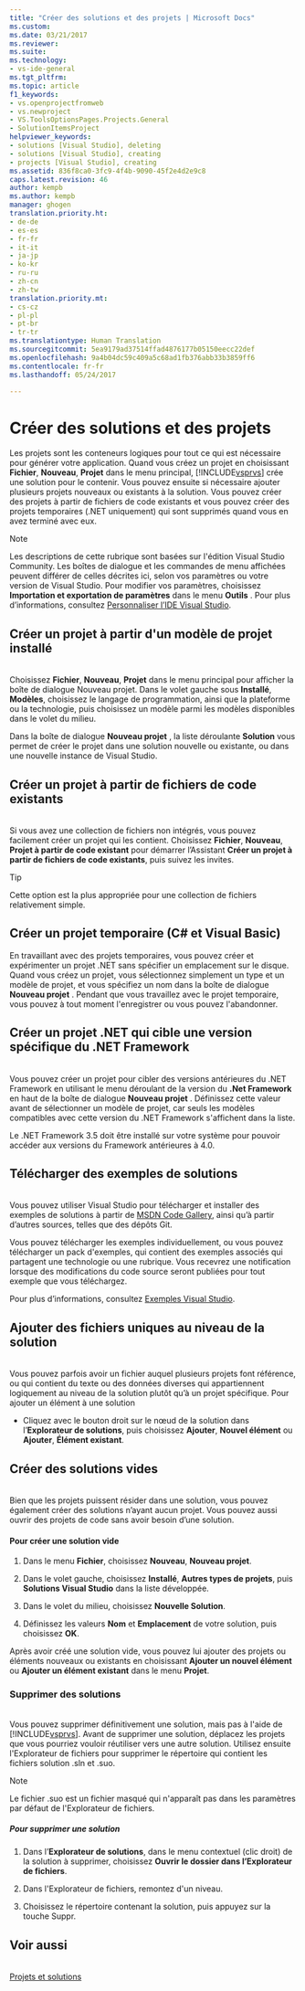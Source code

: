 ```yaml
---
title: "Créer des solutions et des projets | Microsoft Docs"
ms.custom: 
ms.date: 03/21/2017
ms.reviewer: 
ms.suite: 
ms.technology:
- vs-ide-general
ms.tgt_pltfrm: 
ms.topic: article
f1_keywords:
- vs.openprojectfromweb
- vs.newproject
- VS.ToolsOptionsPages.Projects.General
- SolutionItemsProject
helpviewer_keywords:
- solutions [Visual Studio], deleting
- solutions [Visual Studio], creating
- projects [Visual Studio], creating
ms.assetid: 836f8ca0-3fc9-4f4b-9090-45f2e4d2e9c8
caps.latest.revision: 46
author: kempb
ms.author: kempb
manager: ghogen
translation.priority.ht:
- de-de
- es-es
- fr-fr
- it-it
- ja-jp
- ko-kr
- ru-ru
- zh-cn
- zh-tw
translation.priority.mt:
- cs-cz
- pl-pl
- pt-br
- tr-tr
ms.translationtype: Human Translation
ms.sourcegitcommit: 5ea9179ad37514ffad4876177b05150eecc22def
ms.openlocfilehash: 9a4b04dc59c409a5c68ad1fb376abb33b3859ff6
ms.contentlocale: fr-fr
ms.lasthandoff: 05/24/2017

---
```

# Créer des solutions et des projets
<a id="create-solutions-and-projects" class="xliff"></a>
Les projets sont les conteneurs logiques pour tout ce qui est nécessaire pour générer votre application. Quand vous créez un projet en choisissant **Fichier**, **Nouveau**, **Projet** dans le menu principal, [!INCLUDE[vsprvs](../code-quality/includes/vsprvs_md.md)] crée une solution pour le contenir. Vous pouvez ensuite si nécessaire ajouter plusieurs projets nouveaux ou existants à la solution. Vous pouvez créer des projets à partir de fichiers de code existants et vous pouvez créer des projets temporaires (.NET uniquement) qui sont supprimés quand vous en avez terminé avec eux.

> [!NOTE]
>  Les descriptions de cette rubrique sont basées sur l'édition Visual Studio Community. Les boîtes de dialogue et les commandes de menu affichées peuvent différer de celles décrites ici, selon vos paramètres ou votre version de Visual Studio. Pour modifier vos paramètres, choisissez **Importation et exportation de paramètres** dans le menu **Outils** . Pour plus d’informations, consultez [Personnaliser l’IDE Visual Studio](../ide/personalizing-the-visual-studio-ide.md).

## Créer un projet à partir d'un modèle de projet installé
<a id="create-a-project-from-an-installed-project-template" class="xliff"></a>  
 Choisissez **Fichier**, **Nouveau**, **Projet** dans le menu principal pour afficher la boîte de dialogue Nouveau projet. Dans le volet gauche sous **Installé**, **Modèles**, choisissez le langage de programmation, ainsi que la plateforme ou la technologie, puis choisissez un modèle parmi les modèles disponibles dans le volet du milieu.  

 Dans la boîte de dialogue **Nouveau projet** , la liste déroulante **Solution** vous permet de créer le projet dans une solution nouvelle ou existante, ou dans une nouvelle instance de Visual Studio.  

## Créer un projet à partir de fichiers de code existants
<a id="create-a-project-from-existing-code-files" class="xliff"></a>  
 Si vous avez une collection de fichiers non intégrés, vous pouvez facilement créer un projet qui les contient. Choisissez **Fichier**, **Nouveau**, **Projet à partir de code existant** pour démarrer l’Assistant **Créer un projet à partir de fichiers de code existants**, puis suivez les invites.  

> [!TIP]
>  Cette option est la plus appropriée pour une collection de fichiers relativement simple.  

## Créer un projet temporaire (C# et Visual Basic)
<a id="create-a-temporary-project-c-and-visual-basic" class="xliff"></a>
 En travaillant avec des projets temporaires, vous pouvez créer et expérimenter un projet .NET sans spécifier un emplacement sur le disque. Quand vous créez un projet, vous sélectionnez simplement un type et un modèle de projet, et vous spécifiez un nom dans la boîte de dialogue **Nouveau projet** . Pendant que vous travaillez avec le projet temporaire, vous pouvez à tout moment l'enregistrer ou vous pouvez l'abandonner.  

## Créer un projet .NET qui cible une version spécifique du .NET Framework
<a id="create-a-net-project-that-targets-a-specific-version-of-the-net-framework" class="xliff"></a>  
 Vous pouvez créer un projet pour cibler des versions antérieures du .NET Framework en utilisant le menu déroulant de la version du **.Net Framework** en haut de la boîte de dialogue **Nouveau projet** . Définissez cette valeur avant de sélectionner un modèle de projet, car seuls les modèles compatibles avec cette version du .NET Framework s'affichent dans la liste.  

 Le .NET Framework 3.5 doit être installé sur votre système pour pouvoir accéder aux versions du Framework antérieures à 4.0.  

## Télécharger des exemples de solutions
<a id="download-sample-solutions" class="xliff"></a>  
 Vous pouvez utiliser Visual Studio pour télécharger et installer des exemples de solutions à partir de [MSDN Code Gallery](http://go.microsoft.com/fwlink/?LinkId=254185), ainsi qu’à partir d’autres sources, telles que des dépôts Git.

 Vous pouvez télécharger les exemples individuellement, ou vous pouvez télécharger un pack d'exemples, qui contient des exemples associés qui partagent une technologie ou une rubrique. Vous recevrez une notification lorsque des modifications du code source seront publiées pour tout exemple que vous téléchargez.  

 Pour plus d’informations, consultez [Exemples Visual Studio](../ide/visual-studio-samples.md).  

## Ajouter des fichiers uniques au niveau de la solution
<a id="add-single-files-at-the-solution-level" class="xliff"></a>  
 Vous pouvez parfois avoir un fichier auquel plusieurs projets font référence, ou qui contient du texte ou des données diverses qui appartiennent logiquement au niveau de la solution plutôt qu’à un projet spécifique.  Pour ajouter un élément à une solution  

- Cliquez avec le bouton droit sur le nœud de la solution dans l’**Explorateur de solutions**, puis choisissez **Ajouter**, **Nouvel élément** ou **Ajouter**, **Élément existant**.  

## Créer des solutions vides
<a id="create-empty-solutions" class="xliff"></a>  
 Bien que les projets puissent résider dans une solution, vous pouvez également créer des solutions n’ayant aucun projet. Vous pouvez aussi ouvrir des projets de code sans avoir besoin d’une solution.

#### Pour créer une solution vide
<a id="to-create-an-empty-solution" class="xliff"></a>  

1.  Dans le menu **Fichier**, choisissez **Nouveau**, **Nouveau projet**.  

2.  Dans le volet gauche, choisissez **Installé**, **Autres types de projets**, puis **Solutions Visual Studio** dans la liste développée.  

3.  Dans le volet du milieu, choisissez **Nouvelle Solution**.  

4.  Définissez les valeurs **Nom** et **Emplacement** de votre solution, puis choisissez **OK**.  

Après avoir créé une solution vide, vous pouvez lui ajouter des projets ou éléments nouveaux ou existants en choisissant **Ajouter un nouvel élément** ou **Ajouter un élément existant** dans le menu **Projet**.

### Supprimer des solutions
<a id="delete-solutions" class="xliff"></a>  
 Vous pouvez supprimer définitivement une solution, mais pas à l'aide de [!INCLUDE[vsprvs](../code-quality/includes/vsprvs_md.md)]. Avant de supprimer une solution, déplacez les projets que vous pourriez vouloir réutiliser vers une autre solution. Utilisez ensuite l'Explorateur de fichiers pour supprimer le répertoire qui contient les fichiers solution .sln et .suo.  

> [!NOTE]
>  Le fichier .suo est un fichier masqué qui n'apparaît pas dans les paramètres par défaut de l'Explorateur de fichiers.  

##### Pour supprimer une solution
<a id="to-delete-a-solution" class="xliff"></a>  

1.  Dans l’**Explorateur de solutions**, dans le menu contextuel (clic droit) de la solution à supprimer, choisissez **Ouvrir le dossier dans l’Explorateur de fichiers**.

2.  Dans l'Explorateur de fichiers, remontez d'un niveau.

3.  Choisissez le répertoire contenant la solution, puis appuyez sur la touche Suppr.

## Voir aussi
<a id="see-also" class="xliff"></a>  
 [Projets et solutions](../ide/solutions-and-projects-in-visual-studio.md)   

